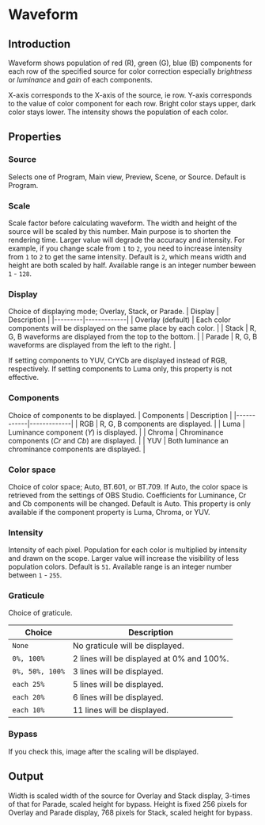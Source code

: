 # Waveform

## Introduction

Waveform shows population of red (R), green (G), blue (B) components for each row of the specified source
for color correction especially *brightness* or *luminance* and *gain* of each components.

X-axis corresponds to the X-axis of the source, ie row.
Y-axis corresponds to the value of color component for each row. Bright color stays upper, dark color stays lower.
The intensity shows the population of each color.

## Properties

### Source

Selects one of Program, Main view, Preview, Scene, or Source.
Default is Program.

### Scale

Scale factor before calculating waveform.
The width and height of the source will be scaled by this number.
Main purpose is to shorten the rendering time.
Larger value will degrade the accuracy and intensity.
For example, if you change scale from `1` to `2`, you need to increase intensity from `1` to `2` to get the same intensity.
Default is `2`, which means width and height are both scaled by half. Available range is an integer number beween `1` - `128`.

### Display

Choice of displaying mode; Overlay, Stack, or Parade.
| Display | Description |
|---------|-------------|
| Overlay (default) | Each color components will be displayed on the same place by each color. |
| Stack | R, G, B waveforms are displayed from the top to the bottom. |
| Parade | R, G, B waveforms are displayed from the left to the right. |

If setting components to YUV, CrYCb are displayed instead of RGB, respectively.
If setting components to Luma only, this property is not effective.

### Components
Choice of components to be displayed.
| Components | Description |
|------------|-------------|
| RGB | R, G, B components are displayed. |
| Luma | Luminance component (*Y*) is displayed. |
| Chroma | Chrominance components (*Cr* and *Cb*) are displayed. |
| YUV | Both luminance an chrominance components are displayed. |

### Color space

Choice of color space; Auto, BT.601, or BT.709.
If Auto, the color space is retrieved from the settings of OBS Studio.
Coefficients for Luminance, Cr and Cb components will be changed.
Default is Auto. This property is only available if the component property is Luma, Chroma, or YUV.

### Intensity

Intensity of each pixel.
Population for each color is multiplied by intensity and drawn on the scope.
Larger value will increase the visibility of less population colors.
Default is `51`. Available range is an integer number between `1` - `255`.

### Graticule

Choice of graticule.

| Choice | Description |
|--------|-------------|
| `None` | No graticule will be displayed. |
| `0%, 100%` | 2 lines will be displayed at 0% and 100%. |
| `0%, 50%, 100%` | 3 lines will be displayed. |
| `each 25%` | 5 lines will be displayed. |
| `each 20%` | 6 lines will be displayed. |
| `each 10%` | 11 lines will be displayed. |

### Bypass

If you check this, image after the scaling will be displayed.

## Output

Width is scaled width of the source for Overlay and Stack display, 3-times of that for Parade, scaled height for bypass.
Height is fixed 256 pixels for Overlay and Parade display, 768 pixels for Stack, scaled height for bypass.
